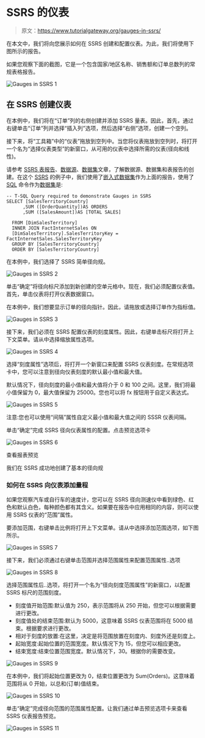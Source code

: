 # SSRS 的仪表

> 原文：<https://www.tutorialgateway.org/gauges-in-ssrs/>

在本文中，我们将向您展示如何在 SSRS 创建和配置仪表。为此，我们将使用下图所示的报告。

如果您观察下面的截图，它是一个包含国家/地区名称、销售额和订单总数列的常规表格报告。

![Gauges in SSRS 1](img/07163fe5a40a753c62b2dd462cdccb78.png)

## 在 SSRS 创建仪表

在本例中，我们将在“订单”列的右侧创建并添加 SSRS 量表。因此，首先，通过右键单击“订单”列并选择“插入列”选项，然后选择“右侧”选项，创建一个空列。

接下来，将“工具箱”中的“仪表”拖放到空列中。当您将仪表拖放到空列时，将打开一个名为“选择仪表类型”的新窗口，从可用的仪表中选择所需的仪表(径向和线性)。

请参考 [SSRS 表报告](https://www.tutorialgateway.org/ssrs-table-report/)、[数据源](https://www.tutorialgateway.org/ssrs-shared-data-source/)、[数据集](https://www.tutorialgateway.org/shared-dataset-in-ssrs/)文章，了解数据源、数据集和表报告的创建。在这个 [SSRS](https://www.tutorialgateway.org/ssrs/) 的例子中，我们使用了[嵌入式数据集](https://www.tutorialgateway.org/embedded-dataset-in-ssrs/)作为上面的报告，使用了 [SQL](https://www.tutorialgateway.org/sql/) 命令作为[数据集](https://www.tutorialgateway.org/embedded-dataset-in-ssrs/)是:

```
-- T-SQL Query required to demonstrate Gauges in SSRS 
SELECT [SalesTerritoryCountry]
      ,SUM ([OrderQuantity])AS ORDERS
      ,SUM ([SalesAmount])AS [TOTAL SALES] 

  FROM [DimSalesTerritory]
  INNER JOIN FactInternetSales ON
  [DimSalesTerritory].SalesTerritoryKey = FactInternetSales.SalesTerritoryKey
  GROUP BY [SalesTerritoryCountry]
  ORDER BY [SalesTerritoryCountry]
```

在本例中，我们选择了 SSRS 简单径向规。

![Gauges in SSRS 2](img/dba3d64dcd4854aecd41d646b762884b.png)

单击“确定”将径向标尺添加到新创建的空单元格中。现在，我们必须配置仪表值。首先，单击仪表将打开仪表数据窗口。

在本例中，我们想要显示订单的径向指针。因此，请拖放或选择订单作为指标值。

![Gauges in SSRS 3](img/66ca479373d3df1cbe0a3229680153d6.png)

接下来，我们必须在 SSRS 配置仪表的刻度属性。因此，右键单击标尺将打开上下文菜单。请从中选择缩放属性选项。

![Gauges in SSRS 4](img/f2dfd3acc80bded5ee5b3da0690271e0.png)

选择“刻度属性”选项后，将打开一个新窗口来配置 SSRS 仪表刻度。在常规选项卡中，您可以注意到径向仪表刻度的默认最小值和最大值。

默认情况下，径向刻度的最小值和最大值将介于 0 和 100 之间。这里，我们将最小值保留为 0，最大值保留为 25000。您也可以将 fx 按钮用于自定义表达式。

![Gauges in SSRS 5](img/7579b5d1210512256f436f03b90077d2.png)

注意:您也可以使用“间隔”属性自定义最小值和最大值之间的 SSSR 仪表间隔。

单击“确定”完成 SSRS 径向仪表属性的配置。点击预览选项卡

![Gauges in SSRS 6](img/f27a35e893ba66e710a9a82588d75373.png)

查看报表预览

我们在 SSRS 成功地创建了基本的径向规

### 如何在 SSRS 向仪表添加量程

如果您观察汽车或自行车的速度计，您可以在 SSRS 径向测速仪中看到绿色、红色和默认白色，每种颜色都有其含义。如果要在报告中应用相同的内容，则可以使用 SSRS 仪表的“范围”属性。

要添加范围，右键单击比例将打开上下文菜单。请从中选择添加范围选项，如下图所示。

![Gauges in SSRS 7](img/8237354a6dd91d7af80674423c78325a.png)

接下来，我们必须通过右键单击范围并选择范围属性来配置范围属性..选项

![Gauges in SSRS 8](img/635be79523af7ed48cbfa901c4c12021.png)

选择范围属性后..选项，将打开一个名为“径向刻度范围属性”的新窗口，以配置 SSRS 标尺的范围刻度。

*   刻度值开始范围:默认值为 250，表示范围将从 250 开始，但您可以根据需要进行更改。
*   刻度值处的结束范围:默认为 5000，这意味着 SSRS 仪表范围将在 5000 结束。根据要求进行更改。
*   相对于刻度的放置:在这里，决定是将范围放置在刻度内、刻度外还是刻度上。
*   起始宽度:起始位置的范围宽度。默认情况下为 15，但您可以相应更改。
*   结束宽度:结束位置范围宽度。默认情况下，30。根据你的需要改变。

![Gauges in SSRS 9](img/7757bddf4427df845680ae436dce63a5.png)

在本例中，我们将起始位置更改为 0，结束位置更改为 Sum(Orders)。这意味着范围将从 0 开始，以总和(订单)值结束。

![Gauges in SSRS 10](img/8b1e253f393aca0bbc31b2e68634f9dc.png)

单击“确定”完成径向范围的范围属性配置。让我们通过单击预览选项卡来查看 SSRS 仪表报告预览。

![Gauges in SSRS 11](img/a13063e4f14e3f27427fdbc2f14ad996.png)